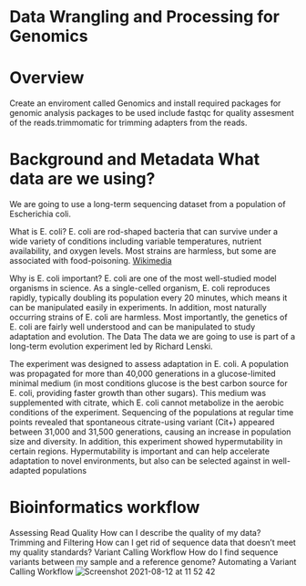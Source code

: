 # Data Wrangling and Processing for Genomics

# Overview
Create an enviroment called  Genomics and install required packages for genomic analysis
packages to be used include fastqc for quality assesment of the reads.trimmomatic for trimming adapters from the reads.

# Background and Metadata	What data are we using?
We are going to use a long-term sequencing dataset from a population of Escherichia coli.

What is E. coli?
E. coli are rod-shaped bacteria that can survive under a wide variety of conditions including variable temperatures, nutrient availability, and oxygen levels. Most strains are harmless, but some are associated with food-poisoning.
 [Wikimedia](https://species.wikimedia.org/wiki/Escherichia_coli#/media/File:EscherichiaColi_NIAID.jpg) 

Why is E. coli important?
E. coli are one of the most well-studied model organisms in science. As a single-celled organism, E. coli reproduces rapidly, typically doubling its population every 20 minutes, which means it can be manipulated easily in experiments. In addition, most naturally occurring strains of E. coli are harmless. Most importantly, the genetics of E. coli are fairly well understood and can be manipulated to study adaptation and evolution.
The Data
The data we are going to use is part of a long-term evolution experiment led by Richard Lenski.

The experiment was designed to assess adaptation in E. coli. A population was propagated for more than 40,000 generations in a glucose-limited minimal medium (in most conditions glucose is the best carbon source for E. coli, providing faster growth than other sugars). This medium was supplemented with citrate, which E. coli cannot metabolize in the aerobic conditions of the experiment. Sequencing of the populations at regular time points revealed that spontaneous citrate-using variant (Cit+) appeared between 31,000 and 31,500 generations, causing an increase in population size and diversity. In addition, this experiment showed hypermutability in certain regions. Hypermutability is important and can help accelerate adaptation to novel environments, but also can be selected against in well-adapted populations


# Bioinformatics workflow
Assessing Read Quality	How can I describe the quality of my data?
Trimming and Filtering	How can I get rid of sequence data that doesn’t meet my quality standards?
Variant Calling Workflow	How do I find sequence variants between my sample and a reference genome?
Automating a Variant Calling Workflow
![Screenshot 2021-08-12 at 11 52 42](https://user-images.githubusercontent.com/72735085/129168753-b9232907-47f5-4ff1-adb8-dd4468781a75.png)

